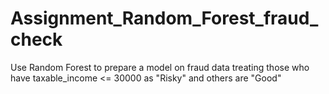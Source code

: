 # Assignment_Random_Forest_fraud_check
Use Random Forest to prepare a model on fraud data 
treating those who have taxable_income <= 30000 as "Risky" and others are "Good"

